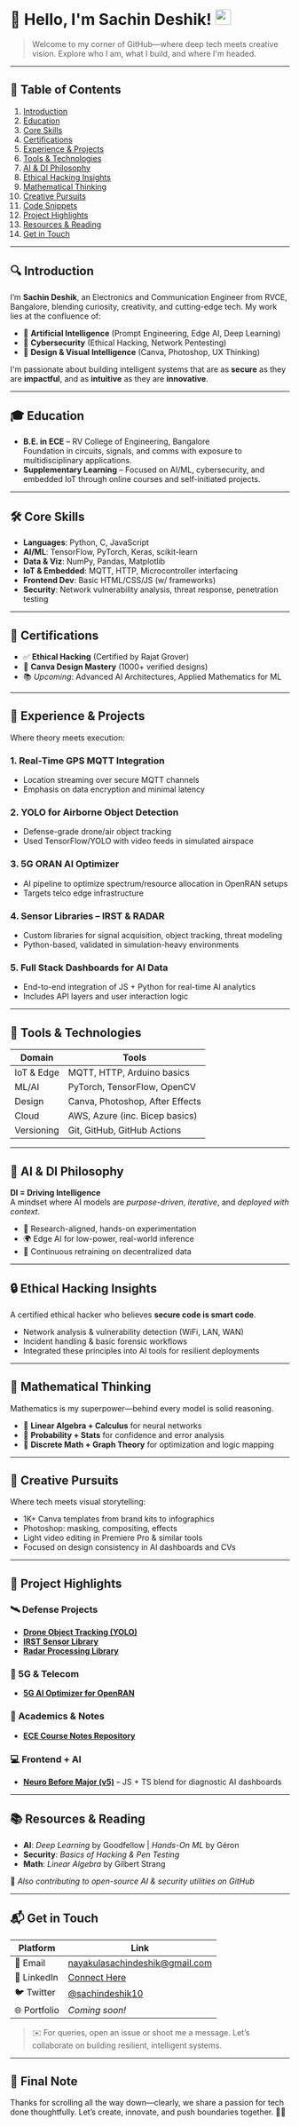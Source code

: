 # 👋 Hello, I'm Sachin Deshik! <img src="https://media.giphy.com/media/hvRJCLFzcasrR4ia7z/giphy.gif" width="28px">

> Welcome to my corner of GitHub—where deep tech meets creative vision. Explore who I am, what I build, and where I'm headed.

---

## 🧭 Table of Contents

1. [Introduction](#introduction)  
2. [Education](#education)  
3. [Core Skills](#core-skills)  
4. [Certifications](#certifications)  
5. [Experience & Projects](#experience--projects)  
6. [Tools & Technologies](#tools--technologies)  
7. [AI & DI Philosophy](#ai--di-philosophy)  
8. [Ethical Hacking Insights](#ethical-hacking-insights)  
9. [Mathematical Thinking](#mathematical-thinking)  
10. [Creative Pursuits](#creative-pursuits)  
11. [Code Snippets](#code-snippets)  
12. [Project Highlights](#project-highlights)  
13. [Resources & Reading](#resources--reading)  
14. [Get in Touch](#get-in-touch)  

---

## 🔍 Introduction

I’m **Sachin Deshik**, an Electronics and Communication Engineer from RVCE, Bangalore, blending curiosity, creativity, and cutting-edge tech. My work lies at the confluence of:

- 🤖 **Artificial Intelligence** (Prompt Engineering, Edge AI, Deep Learning)  
- 🔐 **Cybersecurity** (Ethical Hacking, Network Pentesting)  
- 🎨 **Design & Visual Intelligence** (Canva, Photoshop, UX Thinking)

I'm passionate about building intelligent systems that are as **secure** as they are **impactful**, and as **intuitive** as they are **innovative**.

---

## 🎓 Education

- **B.E. in ECE** – RV College of Engineering, Bangalore  
  Foundation in circuits, signals, and comms with exposure to multidisciplinary applications.  
- **Supplementary Learning** – Focused on AI/ML, cybersecurity, and embedded IoT through online courses and self-initiated projects.

---

## 🛠 Core Skills

- **Languages**: Python, C, JavaScript  
- **AI/ML**: TensorFlow, PyTorch, Keras, scikit-learn  
- **Data & Viz**: NumPy, Pandas, Matplotlib  
- **IoT & Embedded**: MQTT, HTTP, Microcontroller interfacing  
- **Frontend Dev**: Basic HTML/CSS/JS (w/ frameworks)  
- **Security**: Network vulnerability analysis, threat response, penetration testing

---

## 📜 Certifications

- ✅ **Ethical Hacking** (Certified by Rajat Grover)  
- 🎨 **Canva Design Mastery** (1000+ verified designs)  
- 📚 *Upcoming*: Advanced AI Architectures, Applied Mathematics for ML  

---

## 🚀 Experience & Projects

Where theory meets execution:

### 1. **Real-Time GPS MQTT Integration**
- Location streaming over secure MQTT channels  
- Emphasis on data encryption and minimal latency

### 2. **YOLO for Airborne Object Detection**
- Defense-grade drone/air object tracking  
- Used TensorFlow/YOLO with video feeds in simulated airspace  

### 3. **5G ORAN AI Optimizer**
- AI pipeline to optimize spectrum/resource allocation in OpenRAN setups  
- Targets telco edge infrastructure

### 4. **Sensor Libraries – IRST & RADAR**
- Custom libraries for signal acquisition, object tracking, threat modeling  
- Python-based, validated in simulation-heavy environments

### 5. **Full Stack Dashboards for AI Data**
- End-to-end integration of JS + Python for real-time AI analytics  
- Includes API layers and user interaction logic

---

## 🧰 Tools & Technologies

| Domain | Tools |
|-------|-------|
| IoT & Edge | MQTT, HTTP, Arduino basics |
| ML/AI | PyTorch, TensorFlow, OpenCV |
| Design | Canva, Photoshop, After Effects |
| Cloud | AWS, Azure (inc. Bicep basics) |
| Versioning | Git, GitHub, GitHub Actions |

---

## 🤖 AI & DI Philosophy

**DI = Driving Intelligence**  
A mindset where AI models are *purpose-driven*, *iterative*, and *deployed with context*.

- 🧠 Research-aligned, hands-on experimentation  
- 🌍 Edge AI for low-power, real-world inference  
- 🔁 Continuous retraining on decentralized data

---

## 🔒 Ethical Hacking Insights

A certified ethical hacker who believes **secure code is smart code**.

- Network analysis & vulnerability detection (WiFi, LAN, WAN)  
- Incident handling & basic forensic workflows  
- Integrated these principles into AI tools for resilient deployments

---

## 🧮 Mathematical Thinking

Mathematics is my superpower—behind every model is solid reasoning.

- 🧩 **Linear Algebra + Calculus** for neural networks  
- 🎲 **Probability + Stats** for confidence and error analysis  
- 🔄 **Discrete Math + Graph Theory** for optimization and logic mapping

---

## 🎨 Creative Pursuits

Where tech meets visual storytelling:

- 1K+ Canva templates from brand kits to infographics  
- Photoshop: masking, compositing, effects  
- Light video editing in Premiere Pro & similar tools  
- Focused on design consistency in AI dashboards and CVs

---

## 🌟 Project Highlights

### 🛰️ Defense Projects
- **[Drone Object Tracking (YOLO)](https://github.com/sachin-deshik-10/IRST-Airborne-Object-Detection-Tracking-YOLO)**  
- **[IRST Sensor Library](https://github.com/sachin-deshik-10/IRST_LIBRARY)**  
- **[Radar Processing Library](https://github.com/sachin-deshik-10/RADAR_LIBRARY)**  

### 📡 5G & Telecom
- **[5G AI Optimizer for OpenRAN](https://github.com/sachin-deshik-10/5G_AI_POWERED_ORAN)**  

### 📘 Academics & Notes
- **[ECE Course Notes Repository](https://github.com/sachin-deshik-10/RVCE-ECE-2021-Scheme-Notes)**  

### 💻 Frontend + AI
- **[Neuro Before Major (v5)](https://github.com/sachin-deshik-10/NEURO_BEFORE_MAJOR_v5)** – JS + TS blend for diagnostic AI dashboards

---

## 📚 Resources & Reading

- **AI**: *Deep Learning* by Goodfellow | *Hands-On ML* by Géron  
- **Security**: *Basics of Hacking & Pen Testing*  
- **Math**: *Linear Algebra* by Gilbert Strang  

🌱 *Also contributing to open-source AI & security utilities on GitHub*

---

## 📬 Get in Touch

| Platform | Link |
|----------|------|
| 📧 Email | [nayakulasachindeshik@gmail.com](mailto:nayakulasachindeshik@gmail.com) |
| 💼 LinkedIn | [Connect Here](#) |
| 🐦 Twitter | [@sachindeshik10](#) |
| 🌐 Portfolio | *Coming soon!* |

> ✉️ For queries, open an issue or shoot me a message. Let’s collaborate on building resilient, intelligent systems.

---

## 🙌 Final Note

Thanks for scrolling all the way down—clearly, we share a passion for tech done thoughtfully. Let’s create, innovate, and push boundaries together. 🔧💡
